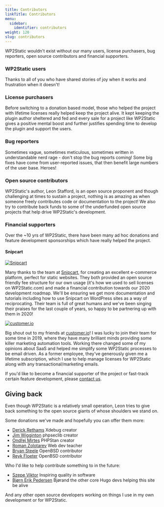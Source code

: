 ```yaml
---
title: Contributors
linkTitle: Contributors
menu:
  sidebar:
    identifier: contributors
weight: 120
slug: contributors
---
```


WP2Static wouldn't exist without our many users, license purchasers, bug reporters, open source contributors and financial supporters.

### WP2Static users

Thanks to all of you who have shared stories of joy when it works and frustration when it doesn't!

### License purchasers

Before switching to a donation based model, those who helped the project with lifetime licenses really helped keep the project alive. It kept keeping the plugin author sheltered and fed and every sale for a project like WP2Static gives a positive mental boost and further justifies spending time to develop the plugin and support the users.

### Bug reporters

Sometimes vague, sometimes meticulous, sometimes written in understandable nerd rage - don't stop the bug reports coming! Some big fixes have come from user-reported issues, that then benefit large numbers of the user base. Heroes!

### Open source contributors

WP2Static's author, Leon Stafford, is an open source proponent and though challenging at times to sustain a project, nothing is as amazing as when someone freely contributes code or documentation to the project! We also try to contribute back funds to some of the underfunded open source projects that help drive WP2Static's development.

### Financial supporters

Over the ~10 yrs of WP2Static, there have been many ad hoc donations and feature development sponsorships which have really helped the project.

#### Snipcart

[![Snipcart](https://snipcart.com/images/footer-logo.png)](https://snipcart.com)

Many thanks to the team at [Snipcart](https://snipcart.com), for creating an excellent e-commerce platform, perfect for static websites. They both provided an open source friendly fee structure for our own usage (it's how we used to sell licenses on WP2Static.com) and made a financial contribution towards our 2020 development roadmap. We'll be ensuring we get more documentation and tutorials including how to use Snipcart on WordPress sites as a way of reciprocating. Their team is full of great humans and we've been singing their praises for the last couple of years, so happy to be partnering up with them in 2020!

[![customer.io](/images/customerio-logo.png)](https://customer.io)

Big shout out to my friends at [customer.io](https://customer.io)! I was lucky to join their team for some time in 2019, where they have many brilliant minds providing some killer marketing automation tools. Working there changed some of my opinions about SaaS and helped me simplify some WP2Static processes to be email driven. As a former employee, they've generously given me a lifetime subscription, which I use to help manage licenses for WP2Static along with any transactional/marketing emails.

If you'd like to become a financial supporter of the project or fast-track certain feature development, please [contact us](/contact).

## Giving back

Even though WP2Static is a relatively small operation, Leon tries to give back something to the open source giants of whose shoulders we stand on.

Some donations we've made and hopefully you can offer them more:

 - [Derick Rethams](https://derickrethans.nl) Xdebug creator
 - [Jim Wigginton](https://github.com/phpseclib/phpseclib) phpseclib creator
 - [Ondřej Mirtes](https://ondrej.mirtes.cz) PHPStan creator
 - [Roman Zolotarev](https://rgz.ee) Web dev teacher
 - [Bryan Steele](https://brynet.biz.tm) OpenBSD contributor
 - [Reyk Floeter](https://reykfloeter.com) OpenBSD contributor

Who I'd like to help contribute something to in the future:

 - [Szepe Viktor](https://github.com/szepeviktor) Inspiring quality in software
 - [Bjørn Erik Pedersen](https://github.com/bep) Bjørand the other core Hugo devs helping this site be alive

And any other open source developers working on things I use in my own development or for WP2Static.



